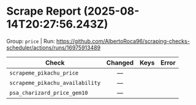 # Scrape Report (2025-08-14T20:27:56.243Z)

Group: `price`  |  Run: https://github.com/AlbertoRoca96/scraping-checks-scheduler/actions/runs/16975913489

| Check | Changed | Keys | Error |
|---|:---:|:--|:--|
| `scrapeme_pikachu_price` | — |  |  |
| `scrapeme_pikachu_availability` | — |  |  |
| `psa_charizard_price_gem10` | — |  |  |

